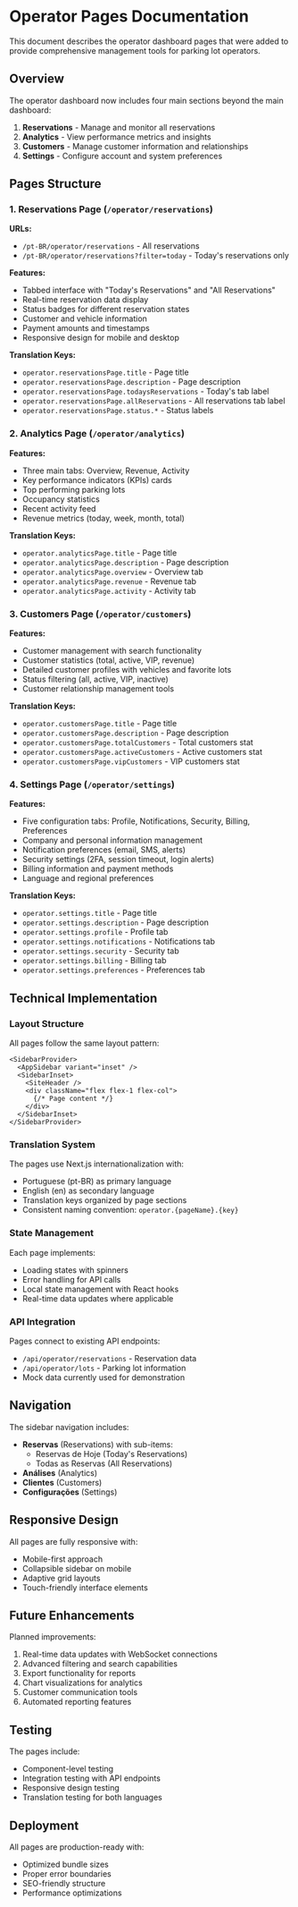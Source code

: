 # Operator Pages Documentation

This document describes the operator dashboard pages that were added to provide comprehensive management tools for parking lot operators.

## Overview

The operator dashboard now includes four main sections beyond the main dashboard:

1. **Reservations** - Manage and monitor all reservations
2. **Analytics** - View performance metrics and insights
3. **Customers** - Manage customer information and relationships
4. **Settings** - Configure account and system preferences

## Pages Structure

### 1. Reservations Page (`/operator/reservations`)

**URLs:**
- `/pt-BR/operator/reservations` - All reservations
- `/pt-BR/operator/reservations?filter=today` - Today's reservations only

**Features:**
- Tabbed interface with "Today's Reservations" and "All Reservations"
- Real-time reservation data display
- Status badges for different reservation states
- Customer and vehicle information
- Payment amounts and timestamps
- Responsive design for mobile and desktop

**Translation Keys:**
- `operator.reservationsPage.title` - Page title
- `operator.reservationsPage.description` - Page description
- `operator.reservationsPage.todaysReservations` - Today's tab label
- `operator.reservationsPage.allReservations` - All reservations tab label
- `operator.reservationsPage.status.*` - Status labels

### 2. Analytics Page (`/operator/analytics`)

**Features:**
- Three main tabs: Overview, Revenue, Activity
- Key performance indicators (KPIs) cards
- Top performing parking lots
- Occupancy statistics
- Recent activity feed
- Revenue metrics (today, week, month, total)

**Translation Keys:**
- `operator.analyticsPage.title` - Page title
- `operator.analyticsPage.description` - Page description
- `operator.analyticsPage.overview` - Overview tab
- `operator.analyticsPage.revenue` - Revenue tab
- `operator.analyticsPage.activity` - Activity tab

### 3. Customers Page (`/operator/customers`)

**Features:**
- Customer management with search functionality
- Customer statistics (total, active, VIP, revenue)
- Detailed customer profiles with vehicles and favorite lots
- Status filtering (all, active, VIP, inactive)
- Customer relationship management tools

**Translation Keys:**
- `operator.customersPage.title` - Page title
- `operator.customersPage.description` - Page description
- `operator.customersPage.totalCustomers` - Total customers stat
- `operator.customersPage.activeCustomers` - Active customers stat
- `operator.customersPage.vipCustomers` - VIP customers stat

### 4. Settings Page (`/operator/settings`)

**Features:**
- Five configuration tabs: Profile, Notifications, Security, Billing, Preferences
- Company and personal information management
- Notification preferences (email, SMS, alerts)
- Security settings (2FA, session timeout, login alerts)
- Billing information and payment methods
- Language and regional preferences

**Translation Keys:**
- `operator.settings.title` - Page title
- `operator.settings.description` - Page description
- `operator.settings.profile` - Profile tab
- `operator.settings.notifications` - Notifications tab
- `operator.settings.security` - Security tab
- `operator.settings.billing` - Billing tab
- `operator.settings.preferences` - Preferences tab

## Technical Implementation

### Layout Structure

All pages follow the same layout pattern:
```tsx
<SidebarProvider>
  <AppSidebar variant="inset" />
  <SidebarInset>
    <SiteHeader />
    <div className="flex flex-1 flex-col">
      {/* Page content */}
    </div>
  </SidebarInset>
</SidebarProvider>
```

### Translation System

The pages use Next.js internationalization with:
- Portuguese (pt-BR) as primary language
- English (en) as secondary language
- Translation keys organized by page sections
- Consistent naming convention: `operator.{pageName}.{key}`

### State Management

Each page implements:
- Loading states with spinners
- Error handling for API calls
- Local state management with React hooks
- Real-time data updates where applicable

### API Integration

Pages connect to existing API endpoints:
- `/api/operator/reservations` - Reservation data
- `/api/operator/lots` - Parking lot information
- Mock data currently used for demonstration

## Navigation

The sidebar navigation includes:
- **Reservas** (Reservations) with sub-items:
  - Reservas de Hoje (Today's Reservations)
  - Todas as Reservas (All Reservations)
- **Análises** (Analytics)
- **Clientes** (Customers)
- **Configurações** (Settings)

## Responsive Design

All pages are fully responsive with:
- Mobile-first approach
- Collapsible sidebar on mobile
- Adaptive grid layouts
- Touch-friendly interface elements

## Future Enhancements

Planned improvements:
1. Real-time data updates with WebSocket connections
2. Advanced filtering and search capabilities
3. Export functionality for reports
4. Chart visualizations for analytics
5. Customer communication tools
6. Automated reporting features

## Testing

The pages include:
- Component-level testing
- Integration testing with API endpoints
- Responsive design testing
- Translation testing for both languages

## Deployment

All pages are production-ready with:
- Optimized bundle sizes
- Proper error boundaries
- SEO-friendly structure
- Performance optimizations
